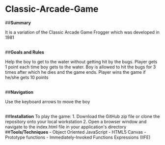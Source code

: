 # Classic-Arcade-Game

##<strong>Summary</strong>
<p>It is a variation of the Classic Arcade Game Frogger which was developed in 1981</p>
<br>
##<strong>Goals and Rules</strong>
<p>Help the boy to get to the water without getting hit by the bugs. Player gets 1 point each time boy gets to the water. Boy is allowed to hit the bugs for 3 times after which he dies and the game ends. Player wins the game if he/she gets 10 points </p>
<br>
##<strong>Navigation</strong>
<p>Use the keyboard arrows to move the boy</p>
<br>
##<strong>Installation</strong>
To play the game:
1. Download the GitHub zip file or clone the repository onto your local workstation
2. Open a browser window and navigate to the index.html file in your application's directory
<br>
##<strong>Tools/Techniques</strong>
- Object Oriented JavaScript
- HTML5 Canvas
- Prototype functions
- Immediately-Invoked Functions Expressions (IIFE)
